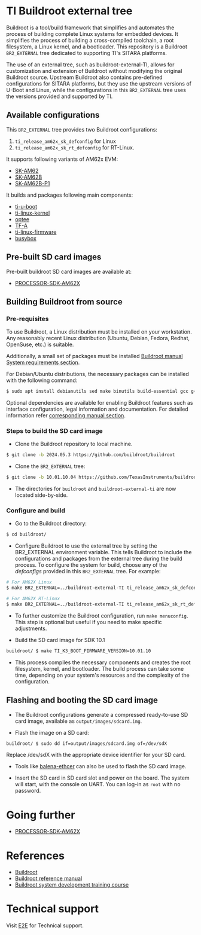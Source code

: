 # TI Buildroot external tree

Buildroot is a tool/build framework that simplifies and automates the process of
building complete Linux systems for embedded devices. It simplifies the process
of building a cross-compiled toolchain, a root filesystem, a Linux kernel,
and a bootloader. This repository is a Buildroot `BR2_EXTERNAL` tree
dedicated to supporting TI's SITARA platforms.

The use of an external tree, such as buildroot-external-TI, allows for
customization and extension of Buildroot without modifying the original
Buildroot source. Upstream Buildroot also contains pre-defined
configurations for SITARA platforms, but they use the upstream versions
of U-Boot and Linux, while the configurations in this `BR2_EXTERNAL`
tree uses the versions provided and supported by TI.

## Available configurations

This `BR2_EXTERNAL` tree provides two Buildroot configurations:

1. `ti_release_am62x_sk_defconfig` for Linux
2. `ti_release_am62x_sk_rt_defconfig` for RT-Linux.

It supports following variants of AM62x EVM:
- [SK-AM62](https://www.ti.com/tool/SK-AM62)
- [SK-AM62B](https://www.ti.com/tool/SK-AM62B)
- [SK-AM62B-P1](https://www.ti.com/tool/SK-AM62B-P1)

It builds and packages following main components:
- [ti-u-boot](https://git.ti.com/cgit/ti-u-boot/ti-u-boot/)
- [ti-linux-kernel](https://git.ti.com/cgit/ti-linux-kernel/ti-linux-kernel/)
- [optee](https://github.com/OP-TEE/optee_os)
- [TF-A](https://github.com/ARM-software/arm-trusted-firmware)
- [ti-linux-firmware](https://git.ti.com/cgit/processor-firmware/ti-linux-firmware)
- [busybox](https://git.busybox.net/busybox/)

## Pre-built SD card images

Pre-built buildroot SD card images are available at:

- [PROCESSOR-SDK-AM62X](https://www.ti.com/tool/PROCESSOR-SDK-AM62X)

## Building Buildroot from source

### Pre-requisites

To use Buildroot, a Linux distribution must be installed on your workstation.
Any reasonably recent Linux distribution (Ubuntu, Debian, Fedora, Redhat,
OpenSuse, etc.) is suitable.

Additionally, a small set of packages must be installed
[Buildroot manual System requirements
section](https://buildroot.org/downloads/manual/manual.html#requirement).

For Debian/Ubuntu distributions, the necessary packages can be installed with
the following command:

```bash
$ sudo apt install debianutils sed make binutils build-essential gcc g++ bash patch gzip bzip2 perl tar cpio unzip rsync file bc git findutils wget
```

Optional dependencies are available for enabling Buildroot features such as
interface configuration, legal information and documentation. For detailed
information refer
[corresponding manual section](https://buildroot.org/downloads/manual/manual.html#requirement-optional).

### Steps to build the SD card image

- Clone the Buildroot repository to local machine.

```bash
$ git clone -b 2024.05.3 https://github.com/buildroot/buildroot
```

- Clone the `BR2_EXTERNAL` tree:

```bash
$ git clone -b 10.01.10.04 https://github.com/TexasInstruments/buildroot-external-TI.git
```

- The directories for `buildroot` and `buildroot-external-ti` are now located
side-by-side.

### Configure and build

- Go to the Buildroot directory:

```bash
$ cd buildroot/
```

- Configure Buildroot to use the external tree by setting the BR2_EXTERNAL environment
variable. This tells Buildroot to include the configurations and packages from
the external tree during the build process. To configure the system for build,
choose any of the *defconfigs*  provided in this `BR2_EXTERNAL` tree. For example:

```bash
# For AM62X Linux
$ make BR2_EXTERNAL=../buildroot-external-TI ti_release_am62x_sk_defconfig

# For AM62X RT-Linux
$ make BR2_EXTERNAL=../buildroot-external-TI ti_release_am62x_sk_rt_defconfig
```

- To further customize the Buildroot configuration, run `make menuconfig`. This
step is optional but useful if you need to make specific adjustments.

- Build the SD card image for SDK 10.1

```bash
buildroot/ $ make TI_K3_BOOT_FIRMWARE_VERSION=10.01.10
```

- This process compiles the necessary components and creates the root filesystem,
kernel, and bootloader. The build process can take some time, depending on your
system's resources and the complexity of the configuration.

## Flashing and booting the SD card image

- The Buildroot configurations generate a compressed ready-to-use SD card image,
available as `output/images/sdcard.img`.

- Flash the image on a SD card:

```bash
buildroot/ $ sudo dd if=output/images/sdcard.img of=/dev/sdX
```

Replace /dev/sdX with the appropriate device identifier for your SD card.

- Tools like [balena-ethcer](https://etcher.balena.io/) can also be used to flash
the SD card image.

- Insert the SD card in SD card slot and power on the board. The system will start,
with the console on UART. You can log-in as `root` with no password.

# Going further

* [PROCESSOR-SDK-AM62X](https://www.ti.com/tool/PROCESSOR-SDK-AM62X#overview)

# References

* [Buildroot](https://buildroot.org/)
* [Buildroot reference manual](https://buildroot.org/downloads/manual/manual.html)
* [Buildroot system development training course](https://bootlin.com/training/buildroot/)

# Technical support

Visit [E2E](https://e2e.ti.com/support/processors/) for Technical support.
